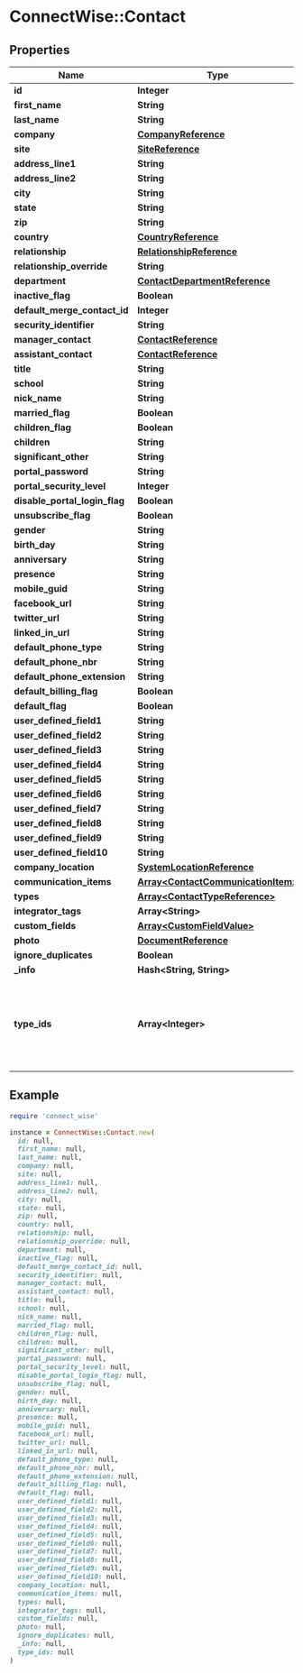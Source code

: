 # ConnectWise::Contact

## Properties

| Name | Type | Description | Notes |
| ---- | ---- | ----------- | ----- |
| **id** | **Integer** |  | [optional] |
| **first_name** | **String** |  | [optional] |
| **last_name** | **String** |  | [optional] |
| **company** | [**CompanyReference**](CompanyReference.md) |  | [optional] |
| **site** | [**SiteReference**](SiteReference.md) |  | [optional] |
| **address_line1** | **String** |  | [optional] |
| **address_line2** | **String** |  | [optional] |
| **city** | **String** |  | [optional] |
| **state** | **String** |  | [optional] |
| **zip** | **String** |  | [optional] |
| **country** | [**CountryReference**](CountryReference.md) |  | [optional] |
| **relationship** | [**RelationshipReference**](RelationshipReference.md) |  | [optional] |
| **relationship_override** | **String** |  | [optional] |
| **department** | [**ContactDepartmentReference**](ContactDepartmentReference.md) |  | [optional] |
| **inactive_flag** | **Boolean** |  | [optional] |
| **default_merge_contact_id** | **Integer** |  | [optional] |
| **security_identifier** | **String** |  | [optional] |
| **manager_contact** | [**ContactReference**](ContactReference.md) |  | [optional] |
| **assistant_contact** | [**ContactReference**](ContactReference.md) |  | [optional] |
| **title** | **String** |  | [optional] |
| **school** | **String** |  | [optional] |
| **nick_name** | **String** |  | [optional] |
| **married_flag** | **Boolean** |  | [optional] |
| **children_flag** | **Boolean** |  | [optional] |
| **children** | **String** |  | [optional] |
| **significant_other** | **String** |  | [optional] |
| **portal_password** | **String** |  | [optional] |
| **portal_security_level** | **Integer** |  | [optional] |
| **disable_portal_login_flag** | **Boolean** |  | [optional] |
| **unsubscribe_flag** | **Boolean** |  | [optional] |
| **gender** | **String** |  | [optional] |
| **birth_day** | **String** |  | [optional] |
| **anniversary** | **String** |  | [optional] |
| **presence** | **String** |  | [optional] |
| **mobile_guid** | **String** |  | [optional] |
| **facebook_url** | **String** |  | [optional] |
| **twitter_url** | **String** |  | [optional] |
| **linked_in_url** | **String** |  | [optional] |
| **default_phone_type** | **String** |  | [optional] |
| **default_phone_nbr** | **String** |  | [optional] |
| **default_phone_extension** | **String** |  | [optional] |
| **default_billing_flag** | **Boolean** |  | [optional] |
| **default_flag** | **Boolean** |  | [optional] |
| **user_defined_field1** | **String** |  Max length: 50; | [optional] |
| **user_defined_field2** | **String** |  Max length: 50; | [optional] |
| **user_defined_field3** | **String** |  Max length: 50; | [optional] |
| **user_defined_field4** | **String** |  Max length: 50; | [optional] |
| **user_defined_field5** | **String** |  Max length: 50; | [optional] |
| **user_defined_field6** | **String** |  Max length: 50; | [optional] |
| **user_defined_field7** | **String** |  Max length: 50; | [optional] |
| **user_defined_field8** | **String** |  Max length: 50; | [optional] |
| **user_defined_field9** | **String** |  Max length: 50; | [optional] |
| **user_defined_field10** | **String** |  Max length: 50; | [optional] |
| **company_location** | [**SystemLocationReference**](SystemLocationReference.md) |  | [optional] |
| **communication_items** | [**Array&lt;ContactCommunicationItem&gt;**](ContactCommunicationItem.md) |  | [optional] |
| **types** | [**Array&lt;ContactTypeReference&gt;**](ContactTypeReference.md) |  | [optional] |
| **integrator_tags** | **Array&lt;String&gt;** |  | [optional] |
| **custom_fields** | [**Array&lt;CustomFieldValue&gt;**](CustomFieldValue.md) |  | [optional] |
| **photo** | [**DocumentReference**](DocumentReference.md) |  | [optional] |
| **ignore_duplicates** | **Boolean** |  | [optional] |
| **_info** | **Hash&lt;String, String&gt;** |  | [optional] |
| **type_ids** | **Array&lt;Integer&gt;** | Gets or sets integrer array of Contact_Type_Recids to be assigned to contact that can be passed in only during new contact creation (post)             To update existing contacts type, use the /company/contactTypeAssociations or /company/contacts/{ID}/typeAssociations endpoints. | [optional] |

## Example

```ruby
require 'connect_wise'

instance = ConnectWise::Contact.new(
  id: null,
  first_name: null,
  last_name: null,
  company: null,
  site: null,
  address_line1: null,
  address_line2: null,
  city: null,
  state: null,
  zip: null,
  country: null,
  relationship: null,
  relationship_override: null,
  department: null,
  inactive_flag: null,
  default_merge_contact_id: null,
  security_identifier: null,
  manager_contact: null,
  assistant_contact: null,
  title: null,
  school: null,
  nick_name: null,
  married_flag: null,
  children_flag: null,
  children: null,
  significant_other: null,
  portal_password: null,
  portal_security_level: null,
  disable_portal_login_flag: null,
  unsubscribe_flag: null,
  gender: null,
  birth_day: null,
  anniversary: null,
  presence: null,
  mobile_guid: null,
  facebook_url: null,
  twitter_url: null,
  linked_in_url: null,
  default_phone_type: null,
  default_phone_nbr: null,
  default_phone_extension: null,
  default_billing_flag: null,
  default_flag: null,
  user_defined_field1: null,
  user_defined_field2: null,
  user_defined_field3: null,
  user_defined_field4: null,
  user_defined_field5: null,
  user_defined_field6: null,
  user_defined_field7: null,
  user_defined_field8: null,
  user_defined_field9: null,
  user_defined_field10: null,
  company_location: null,
  communication_items: null,
  types: null,
  integrator_tags: null,
  custom_fields: null,
  photo: null,
  ignore_duplicates: null,
  _info: null,
  type_ids: null
)
```

